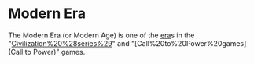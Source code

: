 # Modern Era

The Modern Era (or Modern Age) is one of the [era](era)s in the "[Civilization%20%28series%29](Civilization)" and "[Call%20to%20Power%20games](Call to Power)" games.